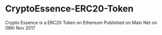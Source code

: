 # CryptoEssence-ERC20-Token
Crypto Essence is a ERC20 Token on Ethereum 
Published on Main Net on 08th Nov 2017
